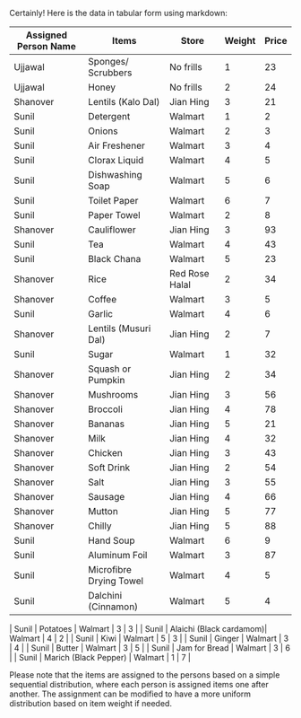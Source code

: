 Certainly! Here is the data in tabular form using markdown:

| Assigned Person Name | Items                  | Store           | Weight | Price |
|----------------------|------------------------|-----------------|--------|-------|
| Ujjawal              | Sponges/ Scrubbers     | No frills       | 1      | 23    |
| Ujjawal              | Honey                  | No frills       | 2      | 24    |
| Shanover             | Lentils (Kalo Dal)     | Jian Hing       | 3      | 21    |
| Sunil                | Detergent              | Walmart         | 1      | 2     |
| Sunil                | Onions                 | Walmart         | 2      | 3     |
| Sunil                | Air Freshener          | Walmart         | 3      | 4     |
| Sunil                | Clorax Liquid          | Walmart         | 4      | 5     |
| Sunil                | Dishwashing Soap       | Walmart         | 5      | 6     |
| Sunil                | Toilet Paper           | Walmart         | 6      | 7     |
| Sunil                | Paper Towel            | Walmart         | 2      | 8     |
| Shanover             | Cauliflower            | Jian Hing       | 3      | 93    |
| Sunil                | Tea                    | Walmart         | 4      | 43    |
| Sunil                | Black Chana            | Walmart         | 5      | 23    |
| Shanover             | Rice                   | Red Rose Halal  | 2      | 34    |
| Shanover             | Coffee                 | Walmart         | 3      | 5     |
| Sunil                | Garlic                 | Walmart         | 4      | 6     |
| Shanover             | Lentils (Musuri Dal)   | Jian Hing       | 2      | 7     |
| Sunil                | Sugar                  | Walmart         | 1      | 32    |
| Shanover             | Squash or Pumpkin      | Jian Hing       | 2      | 34    |
| Shanover             | Mushrooms              | Jian Hing       | 3      | 56    |
| Shanover             | Broccoli               | Jian Hing       | 4      | 78    |
| Shanover             | Bananas                | Jian Hing       | 5      | 21    |
| Shanover             | Milk                   | Jian Hing       | 4      | 32    |
| Shanover             | Chicken                | Jian Hing       | 3      | 43    |
| Shanover             | Soft Drink             | Jian Hing       | 2      | 54    |
| Shanover             | Salt                   | Jian Hing       | 3      | 55    |
| Shanover             | Sausage                | Jian Hing       | 4      | 66    |
| Shanover             | Mutton                 | Jian Hing       | 5      | 77    |
| Shanover             | Chilly                 | Jian Hing       | 5      | 88    |
| Sunil                | Hand Soup              | Walmart         | 6      | 9     |
| Sunil                | Aluminum Foil          | Walmart         | 3      | 87    |
| Sunil                | Microfibre Drying Towel| Walmart         | 4      | 5     |
| Sunil                | Dalchini (Cinnamon)    | Walmart         | 5      | 4     |


| Sunil                | Potatoes               | Walmart         | 3      | 3     |
| Sunil                | Alaichi (Black cardamom)| Walmart       | 4      | 2     |
| Sunil                | Kiwi                   | Walmart         | 5      | 3     |
| Sunil                | Ginger                 | Walmart         | 3      | 4     |
| Sunil                | Butter                 | Walmart         | 3      | 5     |
| Sunil                | Jam for Bread          | Walmart         | 3      | 6     |
| Sunil                | Marich (Black Pepper)  | Walmart         | 1      | 7     |

Please note that the items are assigned to the persons based on a simple sequential distribution, where each person is assigned items one after another. The assignment can be modified to have a more uniform distribution based on item weight if needed.